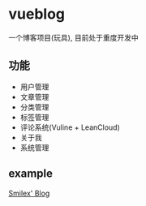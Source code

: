 # vueblog
一个博客项目(玩具), 目前处于重度开发中

## 功能
- 用户管理
- 文章管理
- 分类管理
- 标签管理
- 评论系统(Vuline + LeanCloud)
- 关于我
- 系统管理

## example
[Smilex' Blog](https://www.smilex.cn)
